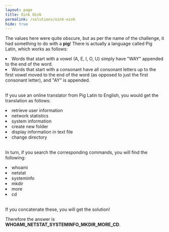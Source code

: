 ```yaml
---
layout: page
title: Oink Oink
permalink: /solutions/oink-oink
hide: true
---
```


The values here were quite obscure, but as per the name of the challenge, it had something to do with a **pig**! There is actually a language called Pig Latin, which works as follows:

<li> Words that start with a vowel (A, E, I, O, U) simply have "WAY" appended to the end of the word.</li>
<li> Words that start with a consonant have all consonant letters up to the first vowel moved to the end of the word (as opposed to just the first consonant letter), and "AY" is appended.</li>

<br>If you use an online translator from Pig Latin to English, you would get the translation as follows:

<li>retrieve user information</li>
<li>network statistics</li>
<li>system information</li>
<li>create new folder</li>
<li>display information in text file</li>
<li>change directory</li>

<br>In turn, if you search the corresponding commands, you will find the following:

<li>whoami</li>
<li>netstat</li>
<li>systeminfo</li>
<li>mkdir</li>
<li>more</li>
<li>cd</li>

<br>If you concatenate these, you will get the solution!

Therefore the answer is **WHOAMI_NETSTAT_SYSTEMINFO_MKDIR_MORE_CD**.